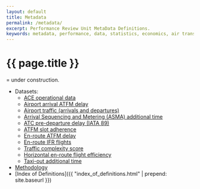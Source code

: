 ```yaml
---
layout: default
title: Metadata
permalink: /metadata/
excerpt: Performance Review Unit MetaData Definitions.
keywords: metadata, performance, data, statistics, economics, air transport, flights, europe, cost efficiency
---
```

# {{ page.title }}

<span class="glyphicon glyphicon-exclamation-sign"></span> = under construction.

* Datasets:
	- [ACE operational data](dataset/ACE_Monthly_Operational_Data.html)
	- [Airport arrival ATFM delay](dataset/Airport_Arrival_ATFM_Delay.html)
	- [Airport traffic (arrivals and departures)](dataset/Airport_Traffic.html)
	- [Arrival Sequencing and Metering (ASMA) additional time](dataset/ASMA_Additional_Time.html)
	- [ATC pre-departure delay (IATA 89)](dataset/ATC_Pre-Departure_Delay.html)
	- [ATFM slot adherence](dataset/ATFM_Slot_Adherence.html)
	- [En-route ATFM delay](dataset/En-Route_ATFM_Delay.html)
	- [En-route IFR flights](dataset/En-Route_Traffic.html)
	- [Traffic complexity score](dataset/Traffic_Complexity_Score.html)
	- [Horizontal en-route flight efficiency](dataset/Horizontal_Flight_Efficiency.html)
	- [Taxi-out additional time](dataset/Taxi-Out_Additional_Time.html)
* [Methodology <span class="glyphicon glyphicon-exclamation-sign"></span>][method]
* [Index of Definitions]({{ "index_of_definitions.html" | prepend: site.baseurl }})

[method]: <methodology/#> "Methodology"